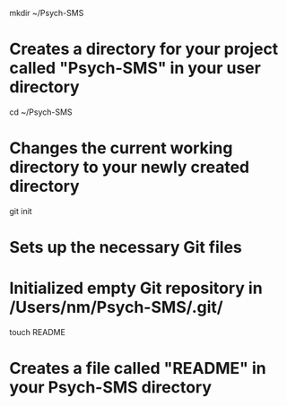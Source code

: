 mkdir ~/Psych-SMS
# Creates a directory for your project called "Psych-SMS" in your user directory


cd ~/Psych-SMS
# Changes the current working directory to your newly created directory


git init
# Sets up the necessary Git files

# Initialized empty Git repository in /Users/nm/Psych-SMS/.git/

touch README
# Creates a file called "README" in your Psych-SMS directory
